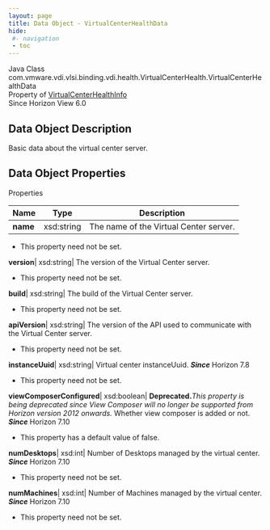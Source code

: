 ```yaml
---
layout: page
title: Data Object - VirtualCenterHealthData
hide:
 #- navigation
 - toc
---
```






Java Class
    com.vmware.vdi.vlsi.binding.vdi.health.VirtualCenterHealth.VirtualCenterHealthData  
Property of
     [VirtualCenterHealthInfo](vdi.health.VirtualCenterHealth.VirtualCenterHealthInfo.md#field_detail)  
Since 
    Horizon View 6.0

## Data Object Description 

Basic data about the virtual center server. 

## Data Object Properties

Properties

Name |  Type |  Description   
---|---|---  
**name**|  xsd:string|  The name of the Virtual Center server.   


 * This property need not be set.

  
**version**|  xsd:string|  The version of the Virtual Center server.   


 * This property need not be set.

  
**build**|  xsd:string|  The build of the Virtual Center server.   


 * This property need not be set.

  
**apiVersion**|  xsd:string|  The version of the API used to communicate with the Virtual Center server.   


 * This property need not be set.

  
**instanceUuid**|  xsd:string|  Virtual center instanceUuid.  **_Since_** Horizon 7.8  


 * This property need not be set.

  
**viewComposerConfigured**|  xsd:boolean| **Deprecated.**_This property is being deprecated since View Composer will no longer be supported from Horizon version 2012 onwards._ Whether view composer is added or not.  **_Since_** Horizon 7.10  


  * This property has a default value of false.

  
**numDesktops**|  xsd:int|  Number of Desktops managed by the virtual center.  **_Since_** Horizon 7.10  


 * This property need not be set.

  
**numMachines**|  xsd:int|  Number of Machines managed by the virtual center.  **_Since_** Horizon 7.10  


 * This property need not be set.

  
  

  

